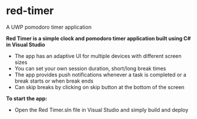 # red-timer
A UWP pomodoro timer application 

**Red Timer is a simple clock and pomodoro timer application built using C# in Visual Studio**  
* The app has an adaptive UI for multiple devices with different screen sizes  
* You can set your own session duration, short/long break times
* The app provides push notifications whenever a task is completed or a break starts or when break ends
* Can skip breaks by clicking on skip button at the bottom of the screen

**To start the app:**
* Open the Red Timer.sln file in Visual Studio and simply build and deploy
